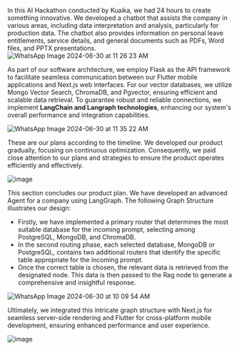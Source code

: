 In this AI Hackathon conducted by Kuaika, we had 24 hours to create something innovative. We developed a chatbot that assists the company in various areas, 
including data interpretation and analysis, particularly for production data.
The chatbot also provides information on personal leave entitlements, service details, and general documents such as PDFs, Word files, and PPTX presentations.
![WhatsApp Image 2024-06-30 at 11 26 23 AM](https://github.com/Halil3509/Kuika-AI-Hackathon/assets/79845872/2277c809-6852-483f-b292-e2e5e36c0ca1)

As part of our software architecture, we employ Flask as the API framework to facilitate seamless communication between our 
Flutter mobile applications and Next.js web interfaces. For our vector databases, we utilize Mongo Vector Search, ChromaDB, and Pgvector, ensuring efficient and scalable data retrieval.
To guarantee robust and reliable connections, we implement **LangChain and Langraph technologies**, enhancing our system's overall performance and integration capabilities.

![WhatsApp Image 2024-06-30 at 11 35 22 AM](https://github.com/Halil3509/Kuika-AI-Hackathon/assets/79845872/b6af302a-34d6-440a-b07f-8ace868dd86d)

These are our plans according to the timeline. We developed our product gradually, focusing on continuous optimization. Consequently, 
we paid close attention to our plans and strategies to ensure the product operates efficiently and effectively.

![image](https://github.com/Halil3509/Kuika-AI-Hackathon/assets/79845872/6a8f62bc-c5fa-4aca-b64b-248f963f6d81)

This section concludes our product plan. We have developed an advanced Agent for a company using LangGraph. The following Graph Structure illustrates our design:

* Firstly, we have implemented a primary router that determines the most suitable database for the incoming prompt, selecting among PostgreSQL, MongoDB, and ChromaDB.
* In the second routing phase, each selected database, MongoDB or PostgreSQL, contains two additional routers that identify the specific table appropriate for the incoming prompt.
* Once the correct table is chosen, the relevant data is retrieved from the designated node. This data is then passed to the Rag node to generate a comprehensive and insightful response.

![WhatsApp Image 2024-06-30 at 10 09 54 AM](https://github.com/Halil3509/Kuika-AI-Hackathon/assets/79845872/fcbfa597-95c5-4358-bd33-7101f1ffe06f)

Ultimately, we integrated this intricate graph structure with Next.js for seamless server-side rendering and Flutter for cross-platform mobile development, 
ensuring enhanced performance and user experience.

![image](https://github.com/Halil3509/Kuika-AI-Hackathon/assets/79845872/e7f7b7d8-afcf-4fb1-9c47-90d885252b20)

